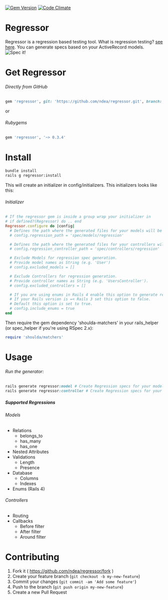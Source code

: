 [![Gem Version](https://badge.fury.io/rb/regressor.svg)](http://badge.fury.io/rb/regressor)
[![Code Climate](https://codeclimate.com/repos/5506977e6956803f8f003bea/badges/946b605251d8ad324625/gpa.svg)](https://codeclimate.com/repos/5506977e6956803f8f003bea/feed)
# Regressor
Regressor is a regression based testing tool.
What is regression testing? [see here](http://en.wikipedia.org/wiki/Regression_testing).
You can generate specs based on your ActiveRecord models.
![Spec it!](http://cdn.meme.am/instances/55578798.jpg)
# Get Regressor
###### Directly from GitHub
```ruby
gem 'regressor', git: 'https://github.com/ndea/regressor.git', branch: 'master'
```
or 
###### Rubygems
```ruby
gem 'regressor', '~> 0.3.4'
```

# Install
```bash
bundle install
rails g regressor:install
```
This will create an initializer in config/initializers. This initializers looks like this:
###### Initializer
```ruby
# If the regressor gem is inside a group wrap your initializer in
# if defined?(Regressor) do .. end
Regressor.configure do |config|
  # Defines the path where the generated files for your models will be placed
  # config.regression_path = 'spec/models/regression'

  # Defines the path where the generated files for your controllers will be placed
  # config.regression_controller_path = 'spec/controllers/regression'

  # Exclude Models for regression spec generation.
  # Provide model names as String (e.g. 'User')
  # config.excluded_models = []

  # Exclude Controllers for regression generation.
  # Provide controller names as String (e.g. 'UsersController').
  # config.excluded_controllers = []

  # If you are using enums in Rails 4 enable this option to generate regression specs for enums.
  # If your Rails version is =< Rails 3 set this option to false.
  # Default this option is set to true.
  # config.include_enums = true
end
```

Then require the gem dependency 'shoulda-matchers' in your rails_helper (or spec_helper if you're using RSpec 2.x):
```ruby
require 'shoulda/matchers'
```
# Usage
###### Run the generator:
```ruby
rails generate regressor:model # Create Regression specs for your models
rails generate regressor:controller # Create Regression specs for your controllers
```
##### Supported Regressions
###### Models
 - Relations
   - belongs_to
   - has_many
   - has_one
 - Nested Attributes
 - Validations
   - Length
   - Presence
 - Database
   - Columns
   - Indexes
 - Enums (Rails 4)

###### Controllers
 - Routing
 - Callbacks
   - Before filter
   - After filter
   - Around filter

# Contributing

1. Fork it ( https://github.com/ndea/regressor/fork )
2. Create your feature branch (`git checkout -b my-new-feature`)
3. Commit your changes (`git commit -am 'Add some feature'`)
4. Push to the branch (`git push origin my-new-feature`)
5. Create a new Pull Request
